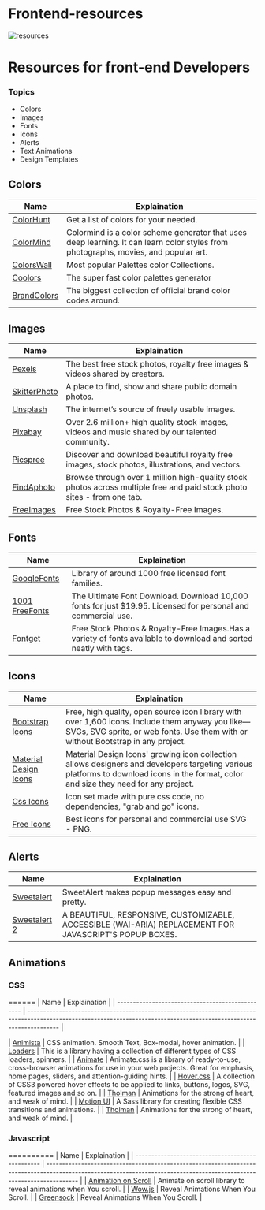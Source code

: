 # Frontend-resources

![resources](https://user-images.githubusercontent.com/78463849/173004939-c06b4552-cb3a-48c5-b06a-db8e67b850ee.png)

# Resources for front-end Developers

### Topics

- Colors
- Images
- Fonts
- Icons
- Alerts
- Text Animations
- Design Templates

## Colors

| Name                                          | Explaination                                                                                                                        |
| --------------------------------------------- | ----------------------------------------------------------------------------------------------------------------------------------- |
| [ColorHunt](https://colorhunt.co)             | Get a list of colors for your needed.                                                                                               |
| [ColorMind](http://colormind.io)              | Colormind is a color scheme generator that uses deep learning. It can learn color styles from photographs, movies, and popular art. |
| [ColorsWall](https://colorswall.com/palettes) | Most popular Palettes color Collections.                                                                                            |
| [Coolors](https://coolors.co/)                | The super fast color palettes generator                                                                                             |
| [BrandColors](http://brandcolors.net/)        | The biggest collection of official brand color codes around.                                                                        |

## Images

| Name                                                        | Explaination                                                                                                            |
| ----------------------------------------------------------- | ----------------------------------------------------------------------------------------------------------------------- |
| [Pexels](https://www.pexels.com/)                           | The best free stock photos, royalty free images & videos shared by creators.                                            |
| [SkitterPhoto](https://skitterphoto.com/)                   | A place to find, show and share public domain photos.                                                                   |
| [Unsplash](https://unsplash.com/)                           | The internet’s source of freely usable images.                                                                          |
| [Pixabay](https://pixabay.com/)                             | Over 2.6 million+ high quality stock images, videos and music shared by our talented community.                         |
| [Picspree](https://picspree.com/en)                         | Discover and download beautiful royalty free images, stock photos, illustrations, and vectors.                          |
| [FindAphoto](https://www.chamberofcommerce.org/findaphoto/) | Browse through over 1 million high-quality stock photos across multiple free and paid stock photo sites - from one tab. |
| [FreeImages](https://www.freeimages.com/)                   | Free Stock Photos & Royalty-Free Images.                                                                                |

## Fonts

| Name                                             | Explaination                                                                                                      |
| ------------------------------------------------ | ----------------------------------------------------------------------------------------------------------------- |
| [GoogleFonts](https://fonts.google.com/)         | Library of around 1000 free licensed font families.                                                               |
| [1001 FreeFonts](https://www.1001freefonts.com/) | The Ultimate Font Download. Download 10,000 fonts for just $19.95. Licensed for personal and commercial use.      |
| [Fontget](https://www.fontget.com/)              | Free Stock Photos & Royalty-Free Images.Has a variety of fonts available to download and sorted neatly with tags. |

## Icons

| Name                                                      | Explaination                                                                                                                                                                          |
| --------------------------------------------------------- | ------------------------------------------------------------------------------------------------------------------------------------------------------------------------------------- |
| [Bootstrap Icons](https://icons.getbootstrap.com/)        | Free, high quality, open source icon library with over 1,600 icons. Include them anyway you like—SVGs, SVG sprite, or web fonts. Use them with or without Bootstrap in any project.   |
| [Material Design Icons](https://materialdesignicons.com/) | Material Design Icons' growing icon collection allows designers and developers targeting various platforms to download icons in the format, color and size they need for any project. |
| [Css Icons](https://cssicon.space/#)                      | Icon set made with pure css code, no dependencies, "grab and go" icons.                                                                                                               |
| [Free Icons](https://icon-icons.com/)                     | Best icons for personal and commercial use SVG - PNG.                                                                                                                                 |

## Alerts

| Name                                           | Explaination                                                                                           |
| ---------------------------------------------- | ------------------------------------------------------------------------------------------------------ |
| [Sweetalert](https://sweetalert.js.org/)       | SweetAlert makes popup messages easy and pretty.                                                       |
| [Sweetalert 2](https://sweetalert2.github.io/) | A BEAUTIFUL, RESPONSIVE, CUSTOMIZABLE, ACCESSIBLE (WAI-ARIA) REPLACEMENT FOR JAVASCRIPT'S POPUP BOXES. |

## Animations

### CSS

======
| Name | Explaination |
| ------------------------------------------------ | ---------------------------------------------------------------------------------------------------------------------------------------------------------------------- |

| [Animista](https://animista.net/) | CSS animation. Smooth Text, Box-modal, hover animation. |
| [Loaders](https://cssloaders.github.io/) | This is a library having a collection of different types of CSS loaders, spinners. |
| [Animate](https://animate.style/) | Animate.css is a library of ready-to-use, cross-browser animations for use in your web projects. Great for emphasis, home pages, sliders, and attention-guiding hints. |
| [Hover.css](http://ianlunn.github.io/Hover/) | A collection of CSS3 powered hover effects to be applied to links, buttons, logos, SVG, featured images and so on. |
| [Tholman](https://tholman.com/obnoxious/) | Animations for the strong of heart, and weak of mind. |
| [Motion UI](https://zurb.com/playground/motion-ui) | A Sass library for creating flexible CSS transitions and animations. |
| [Tholman](https://tholman.com/obnoxious/) | Animations for the strong of heart, and weak of mind. |

### Javascript

==========
| Name | Explaination |
| ------------------------------------------------ | ---------------------------------------------------------------------------------------------------------------------------------------------------------------------- |
| [Animation on Scroll](https://michalsnik.github.io/aos/) | Animate on scroll library to reveal animations when You scroll. |
| [Wow.js](https://wowjs.uk/) | Reveal Animations When You Scroll. |
| [Greensock](https://greensock.com/) | Reveal Animations When You Scroll. |
